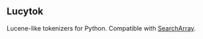 ## Lucytok

Lucene-like tokenizers for Python. Compatible with [SearchArray](http://github.com/softwaredoug/searcharray).
